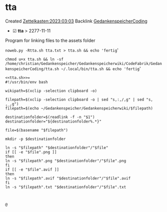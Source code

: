 # tta
Created [Zettelkasten:2023:03:03]()
Backlink [GedankenspeicherCoding](../GedankenspeicherCoding.md)

* ☑ **tta**   >  2277-11-11


Program for linking files to the assets folder


``noweb.py -Rtta.sh tta.txt > tta.sh && echo 'fertig``'


``chmod u+x tta.sh && ln -sf /home/christian/Gedankenspeicher/Gedankenspeicherwiki/CodeFabrik/GedankenspeicherCoding/tta.sh ~/.local/bin/tta.sh && echo 'fertig``'

```sweave
<<tta.sh>>=
#!/usr/bin/env bash

wikipath=$(xclip -selection clipboard -o)

filepath=$(xclip -selection clipboard -o | sed "s,:,/,g" | sed "s, ,_,g")
filepath=$(echo ~/Gedankenspeicher/Gedankenspeicherwiki/$filepath)

destinationfolder=$(readlink -f -n "$1")
destinationfolder="${destinationfolder%.*}"

file=$(basename "$filepath")

mkdir -p $destinationfolder

ln -s "$filepath" "$destinationfolder"/"$file"
if [[ -e "$file".png ]] 
then
ln -s "$filepath".png "$destinationfolder"/"$file".png
fi
if [[ -e "$file".avif ]] 
then
ln -s "$filepath".avif "$destinationfolder"/"$file".avif
fi
ln -s "$filepath".txt "$destinationfolder"/"$file".txt



@

```

